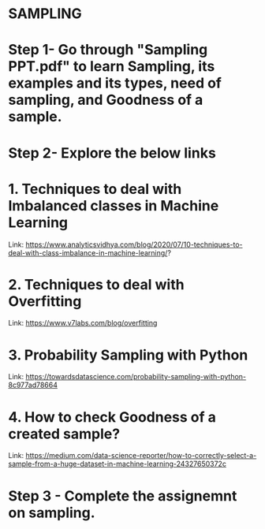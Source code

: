 # **SAMPLING**
# **Step 1- Go through "Sampling PPT.pdf" to learn Sampling, its examples and its types, need of sampling, and Goodness of a sample.**
# **Step 2- Explore the below links**
# **1. Techniques to deal with Imbalanced classes in Machine Learning**
Link: https://www.analyticsvidhya.com/blog/2020/07/10-techniques-to-deal-with-class-imbalance-in-machine-learning/?
# **2. Techniques to deal with Overfitting**
Link: https://www.v7labs.com/blog/overfitting
# **3. Probability Sampling with Python**
Link: https://towardsdatascience.com/probability-sampling-with-python-8c977ad78664
# **4. How to check Goodness of a created sample?**
Link: https://medium.com/data-science-reporter/how-to-correctly-select-a-sample-from-a-huge-dataset-in-machine-learning-24327650372c
# **Step 3 - Complete the assignemnt on sampling.**
